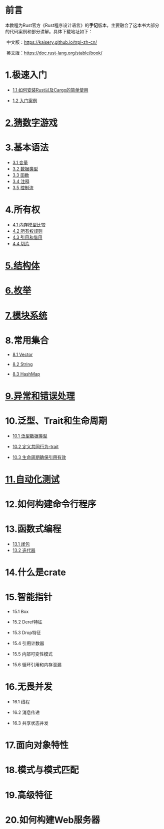 # 前言

​		本教程为Rust官方《Rust程序设计语言》的**手记**版本，主要融合了这本书大部分的代码案例和部分讲解。具体下载地址如下：

​		中文版：https://kaisery.github.io/trpl-zh-cn/

​		英文版：https://doc.rust-lang.org/stable/book/



# 1.极速入门

- [1.1 如何安装Rust以及Cargo的简单使用](../hello-rust/README.md)

- [1.2 入门案例](../hello-rust/hello.rs)

# [2.猜数字游戏](../../example/guessing-game/src/main.rs)

# 3.基本语法

- [3.1 变量](../variable/src/main.rs)
- [3.2 数据类型](../data-type/src/main.rs)
- [3.3 函数](../function/src/main.rs)
- [3.4 注释](../comment/src/main.rs)
- [3.5 控制流](../condition/src/main.rs)

# 4.所有权

- [4.1 内存模型比较](../owner/doc/memory-model.md)
- [4.2 所有权规则](../owner/README.md)
- [4.3 引用和借用](../borrow-limits/src/main.rs)
- [4.4 切片](../slice/src/main.rs)

# [5.结构体](../struct-type/src/main.rs)

# [6.枚举](../enum-type/src/main.rs)

# [7.模块系统](../modules/README.md)

# 8.常用集合

- [8.1 Vector](../vector-type/src/main.rs)

- [8.2 String](../string-type/src/main.rs)

- [8.3 HashMap](../map-type/src/main.rs)

# [9.异常和错误处理](../panic/README.md)

# 10.泛型、Trait和生命周期

- [10.1 泛型数据类型](../generics/src/main.rs)

- [10.2 定义共同行为-trait](../traits/README.md)

- [10.3 生命周期确保引用有效](../lifetime/src/main.rs)

# [11.自动化测试](../test/README.md)

# 12.如何构建命令行程序

# 13.函数式编程

- [13.1 闭包](../closure/src/main.rs)
- [13.2 迭代器](../iterator/src/main.rs)

# 14.什么是crate

# 15.智能指针

- 15.1 Box

- 15.2 Deref特征

- 15.3 Drop特征

- 15.4 引用计数器

- 15.5 内部可变性模式

- 15.6 循环引用和内存泄漏

# 16.无畏并发

- 16.1 线程

- 16.2 消息传递

- 16.3 共享状态并发

# 17.面向对象特性

# 18.模式与模式匹配

# 19.高级特征

# 20.如何构建Web服务器



